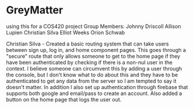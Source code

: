# GreyMatter
using this for a COS420 project
Group Members:
Johnny Driscoll
Allison Lupien
Christian Silva
Elliot Weeks
Orion Schwab

Christian Silva - Created a basic routing system that can take users between sign up, log in, and home component pages.
This goes through a "secure" route that only allows someone to get to the home page if they have been authenticated by checking if there is a non-nul user
in the context. I believe someone can circumvent this by adding a user through the console, but I don't know what to do about this and they have to be authenticated
to get any data from the server so I am tempted to say it doesn't matter. In addition I also set up authentication through firebase that supports both google and
email/pass to create an account. Also added a button on the home page that logs the user out.